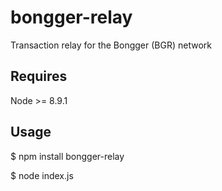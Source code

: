 # bongger-relay
Transaction relay for the Bongger (BGR) network

## Requires

Node >= 8.9.1

## Usage

$ npm install bongger-relay

$ node index.js
